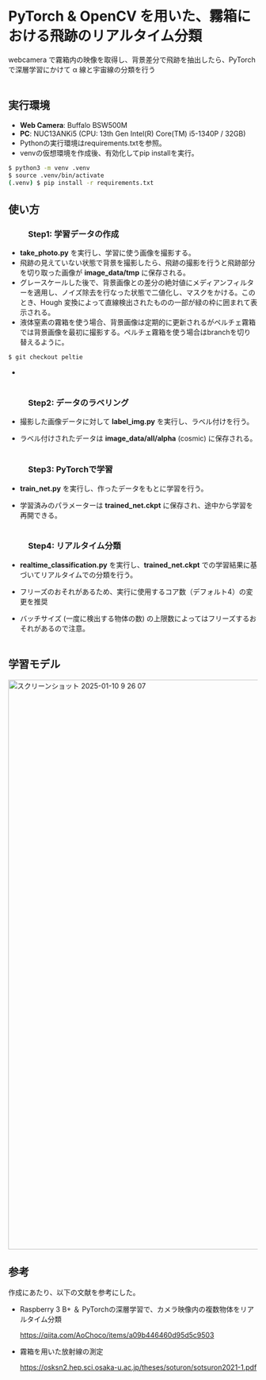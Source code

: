 # PyTorch & OpenCV を用いた、霧箱における飛跡のリアルタイム分類

webcamera で霧箱内の映像を取得し、背景差分で飛跡を抽出したら、PyTorch で深層学習にかけて α 線と宇宙線の分類を行う
<br><br>

<dl>

## <dt>実行環境</dt>
- **Web Camera**: Buffalo BSW500M
- **PC**: NUC13ANKi5  (CPU: 13th Gen Intel(R) Core(TM) i5-1340P / 32GB)
- Pythonの実行環境はrequirements.txtを参照。
- venvの仮想環境を作成後、有効化してpip installを実行。

```.sh
$ python3 -m venv .venv
$ source .venv/bin/activate
(.venv) $ pip install -r requirements.txt
```

## <dt>使い方</dt>

### <dd>Step1: 学習データの作成

-  **take_photo.py** を実行し、学習に使う画像を撮影する。
- 飛跡の見えていない状態で背景を撮影したら、飛跡の撮影を行うと飛跡部分を切り取った画像が **image_data/tmp** に保存される。
- グレースケールした後で、背景画像との差分の絶対値にメディアンフィルターを適用し、ノイズ除去を行なった状態で二値化し、マスクをかける。このとき、Hough 変換によって直線検出されたものの一部が緑の枠に囲まれて表示される。
- 液体窒素の霧箱を使う場合、背景画像は定期的に更新されるがペルチェ霧箱では背景画像を最初に撮影する。ペルチェ霧箱を使う場合はbranchを切り替えるように。
```.sh
$ git checkout peltie
```
- <br><br>

</dd>

### <dd>Step2: データのラベリング

- 撮影した画像データに対して **label_img.py** を実行し、ラベル付けを行う。

- ラベル付けされたデータは  **image_data/all/alpha** (cosmic) に保存される。<br><br>

</dd>

### <dd>Step3: PyTorchで学習

- **train_net.py** を実行し、作ったデータをもとに学習を行う。

- 学習済みのパラメーターは  **trained_net.ckpt** に保存され、途中から学習を再開できる。<br><br>

</dd>

### <dd>Step4: リアルタイム分類

  - **realtime_classification.py** を実行し、**trained_net.ckpt** での学習結果に基づいてリアルタイムでの分類を行う。

- フリーズのおそれがあるため、実行に使用するコア数（デフォルト4）の変更を推奨
- バッチサイズ (一度に検出する物体の数) の上限数によってはフリーズするおそれがあるので注意。
<br><br>


</dd>

## <dt>学習モデル</dt>

<img width="1148" alt="スクリーンショット 2025-01-10 9 26 07" src="https://github.com/user-attachments/assets/139e8487-9f70-4166-ba7b-ba310d5d0148" />



## <dt>参考</dt>

作成にあたり、以下の文献を参考にした。

- Raspberry 3 B+ ＆ PyTorchの深層学習で、カメラ映像内の複数物体をリアルタイム分類
  
  https://qiita.com/AoChoco/items/a09b446460d95d5c9503

- 霧箱を用いた放射線の測定

  https://osksn2.hep.sci.osaka-u.ac.jp/theses/soturon/sotsuron2021-1.pdf

</dl>